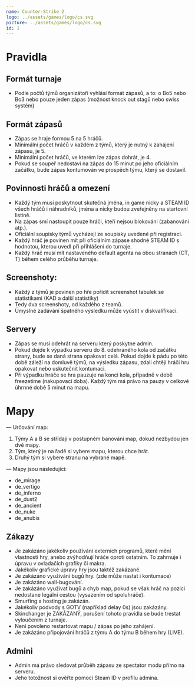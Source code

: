 ```yaml
---
name: Counter-Strike 2
logo: ../assets/games/logo/cs.svg
picture: ../assets/games/logo/cs.svg
id: 1
---
```


# Pravidla

## Formát turnaje

- Podle počtů týmů organizátoři vyhlásí formát zápasů, a to: o Bo5 nebo Bo3 nebo pouze jeden zápas (možnost knock out stagů nebo swiss systém)

## Formát zápasů

- Zápas se hraje formou 5 na 5 hráčů.
- Minimální počet hráčů v každém z týmů, který je nutný k zahájení zápasu, je 5.
- Minimální počet hráčů, ve kterém lze zápas dohrát, je 4.
- Pokud se soupeř nedostaví na zápas do 15 minut po jeho oficiálním začátku, bude zápas kontumován ve prospěch týmu, který se dostavil.

## Povinnosti hráčů a omezení

- Každý tým musí poskytnout skutečná jména, in game nicky a STEAM ID všech hráčů i náhradníků, jména a nicky budou zveřejněny na startovní listině.
- Na zápas smí nastoupit pouze hráči, kteří nejsou blokováni (zabanováni atp.).
- Oficiální soupisky týmů vycházejí ze soupisky uvedené při registraci.
- Každý hráč je povinen mít při oficiálním zápase shodné STEAM ID s hodnotou, kterou uvedl při přihlášení do turnaje.
- Každý hráč musí mít nastaveného default agenta na obou stranách (CT, T) během celého průběhu turnaje.

## Screenshoty:

- Každý z týmů je povinen po hře pořídit screenshot tabulek se statistikami (KAD a další statistiky)
- Tedy dva screenshoty, od každého z teamů.
- Úmyslné zadávání špatného výsledku může vyústit v diskvalifikaci.

## Servery

- Zápas se musí odehrát na serveru který poskytne admin.
- Pokud dojde k výpadku serveru do 8. odehraného kola od začátku strany, bude se daná strana opakovat celá. Pokud dojde k pádu po této době záleží na domluvě týmů, na výsledku zápasu, zdali chtějí hráči hru opakovat nebo uskutečnit kontumaci.
- Při výpadku hráče se hra pauzuje na konci kola, případně v době freezetime (nakupovací doba). Každý tým má právo na pauzy v celkové úhrnné době 5 minut na mapu.

# Mapy

— Určování map:
1. Týmy A a B se střídají v postupném banování map, dokud nezbydou jen dvě mapy.
2. Tým, který je na řadě si vybere mapu, kterou chce hrát.
3. Druhý tým si vybere stranu na vybrané mapě.

— Mapy jsou následující:
- de_mirage 
- de_vertigo 
- de_inferno 
- de_dust2 
- de_ancient 
- de_nuke
- de_anubis

## Zákazy

- Je zakázáno jakékoliv používání externích programů, které mění vlastnosti hry, anebo zvýhodňují hráče oproti ostatním. To zahrnuje i úpravu v ovladačích grafiky či makra.
- Jakékoliv grafické úpravy hry jsou taktéž zakázané.
- Je zakázáno využívání bugů hry. (zde může nastat i kontumace)
- Je zakázáno wall-bugování.
- Je zakázáno využívat bugů a chyb map, pokud se však hráč na pozici nedostane legální cestou (vysazením od spoluhráče).
- Smurfing a hosting je zakázán.
- Jakékoliv podvody s GOTV (například delay 0s) jsou zakázány.
- Skinchanger je ZAKÁZANÝ, porušení tohoto pravidla se bude trestat vyloučením z turnaje.
- Není povoleno restartovat mapu / zápas po jeho zahájení.
- Je zakázáno připojování hráčů z týmu A do týmu B během hry (LIVE).

## Admini

- Admin má právo sledovat průběh zápasu ze spectator modu přímo na serveru.
- Jeho totožnost si ověřte pomocí Steam ID v profilu admina.
